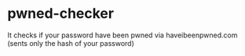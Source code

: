 # pwned-checker
It checks if your password have been pwned via haveibeenpwned.com (sents only the hash of your password)
